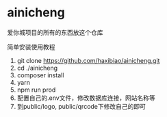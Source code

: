 # ainicheng
爱你城项目的所有的东西放这个仓库

简单安装使用教程
1. git clone https://github.com/haxibiao/ainicheng.git
2. cd ./ainicheng
3. composer install
4. yarn
5. npm run prod
6. 配置自己的.env文件，修改数据库连接，网站名称等
7. 到public/logo, public/qrcode下修改自己的即可

